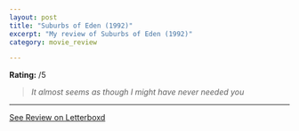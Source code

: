 ```yaml
---
layout: post
title: "Suburbs of Eden (1992)"
excerpt: "My review of Suburbs of Eden (1992)"
category: movie_review

---
```


**Rating:** /5

<blockquote><i>It almost seems as though I might have never needed you</i></blockquote>

<hr>

[See Review on Letterboxd](https://boxd.it/8FnOqn)
